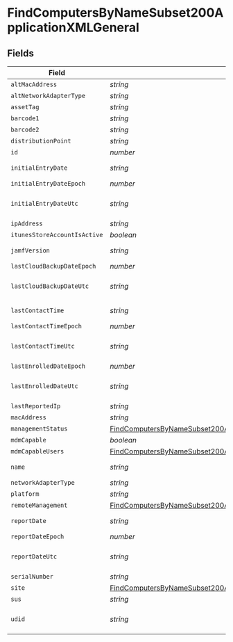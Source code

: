 # FindComputersByNameSubset200ApplicationXMLGeneral


## Fields

| Field                                                                                                                                                             | Type                                                                                                                                                              | Required                                                                                                                                                          | Description                                                                                                                                                       | Example                                                                                                                                                           |
| ----------------------------------------------------------------------------------------------------------------------------------------------------------------- | ----------------------------------------------------------------------------------------------------------------------------------------------------------------- | ----------------------------------------------------------------------------------------------------------------------------------------------------------------- | ----------------------------------------------------------------------------------------------------------------------------------------------------------------- | ----------------------------------------------------------------------------------------------------------------------------------------------------------------- |
| `altMacAddress`                                                                                                                                                   | *string*                                                                                                                                                          | :heavy_minus_sign:                                                                                                                                                | N/A                                                                                                                                                               | E0:AC:CB:97:36:G4                                                                                                                                                 |
| `altNetworkAdapterType`                                                                                                                                           | *string*                                                                                                                                                          | :heavy_minus_sign:                                                                                                                                                | N/A                                                                                                                                                               | IEEE80211                                                                                                                                                         |
| `assetTag`                                                                                                                                                        | *string*                                                                                                                                                          | :heavy_minus_sign:                                                                                                                                                | N/A                                                                                                                                                               |                                                                                                                                                                   |
| `barcode1`                                                                                                                                                        | *string*                                                                                                                                                          | :heavy_minus_sign:                                                                                                                                                | N/A                                                                                                                                                               |                                                                                                                                                                   |
| `barcode2`                                                                                                                                                        | *string*                                                                                                                                                          | :heavy_minus_sign:                                                                                                                                                | N/A                                                                                                                                                               |                                                                                                                                                                   |
| `distributionPoint`                                                                                                                                               | *string*                                                                                                                                                          | :heavy_minus_sign:                                                                                                                                                | N/A                                                                                                                                                               |                                                                                                                                                                   |
| `id`                                                                                                                                                              | *number*                                                                                                                                                          | :heavy_minus_sign:                                                                                                                                                | N/A                                                                                                                                                               | 1                                                                                                                                                                 |
| `initialEntryDate`                                                                                                                                                | *string*                                                                                                                                                          | :heavy_minus_sign:                                                                                                                                                | N/A                                                                                                                                                               | 2017-07-07 18:37:04                                                                                                                                               |
| `initialEntryDateEpoch`                                                                                                                                           | *number*                                                                                                                                                          | :heavy_minus_sign:                                                                                                                                                | N/A                                                                                                                                                               | 1499470624555                                                                                                                                                     |
| `initialEntryDateUtc`                                                                                                                                             | *string*                                                                                                                                                          | :heavy_minus_sign:                                                                                                                                                | N/A                                                                                                                                                               | 2017-07-07T18:37:04.555-0500                                                                                                                                      |
| `ipAddress`                                                                                                                                                       | *string*                                                                                                                                                          | :heavy_minus_sign:                                                                                                                                                | N/A                                                                                                                                                               | 10.1.1.1                                                                                                                                                          |
| `itunesStoreAccountIsActive`                                                                                                                                      | *boolean*                                                                                                                                                         | :heavy_minus_sign:                                                                                                                                                | N/A                                                                                                                                                               |                                                                                                                                                                   |
| `jamfVersion`                                                                                                                                                     | *string*                                                                                                                                                          | :heavy_minus_sign:                                                                                                                                                | N/A                                                                                                                                                               | 9.99.0-t1494340586                                                                                                                                                |
| `lastCloudBackupDateEpoch`                                                                                                                                        | *number*                                                                                                                                                          | :heavy_minus_sign:                                                                                                                                                | N/A                                                                                                                                                               | 1499470624555                                                                                                                                                     |
| `lastCloudBackupDateUtc`                                                                                                                                          | *string*                                                                                                                                                          | :heavy_minus_sign:                                                                                                                                                | N/A                                                                                                                                                               | 2017-07-07T18:37:04.555-0500                                                                                                                                      |
| `lastContactTime`                                                                                                                                                 | *string*                                                                                                                                                          | :heavy_minus_sign:                                                                                                                                                | N/A                                                                                                                                                               | 2017-07-07 18:37:04                                                                                                                                               |
| `lastContactTimeEpoch`                                                                                                                                            | *number*                                                                                                                                                          | :heavy_minus_sign:                                                                                                                                                | N/A                                                                                                                                                               | 1499470624555                                                                                                                                                     |
| `lastContactTimeUtc`                                                                                                                                              | *string*                                                                                                                                                          | :heavy_minus_sign:                                                                                                                                                | N/A                                                                                                                                                               | 2017-07-07T18:37:04.555-0500                                                                                                                                      |
| `lastEnrolledDateEpoch`                                                                                                                                           | *number*                                                                                                                                                          | :heavy_minus_sign:                                                                                                                                                | N/A                                                                                                                                                               | 1499470624555                                                                                                                                                     |
| `lastEnrolledDateUtc`                                                                                                                                             | *string*                                                                                                                                                          | :heavy_minus_sign:                                                                                                                                                | N/A                                                                                                                                                               | 2017-07-07T18:37:04.555-0500                                                                                                                                      |
| `lastReportedIp`                                                                                                                                                  | *string*                                                                                                                                                          | :heavy_minus_sign:                                                                                                                                                | N/A                                                                                                                                                               | 192.0.0.1                                                                                                                                                         |
| `macAddress`                                                                                                                                                      | *string*                                                                                                                                                          | :heavy_minus_sign:                                                                                                                                                | N/A                                                                                                                                                               | E0:AC:CB:97:36:G4                                                                                                                                                 |
| `managementStatus`                                                                                                                                                | [FindComputersByNameSubset200ApplicationXMLGeneralManagementStatus](../../models/operations/findcomputersbynamesubset200applicationxmlgeneralmanagementstatus.md) | :heavy_minus_sign:                                                                                                                                                | N/A                                                                                                                                                               |                                                                                                                                                                   |
| `mdmCapable`                                                                                                                                                      | *boolean*                                                                                                                                                         | :heavy_minus_sign:                                                                                                                                                | N/A                                                                                                                                                               |                                                                                                                                                                   |
| `mdmCapableUsers`                                                                                                                                                 | [FindComputersByNameSubset200ApplicationXMLGeneralMdmCapableUsers](../../models/operations/findcomputersbynamesubset200applicationxmlgeneralmdmcapableusers.md)   | :heavy_minus_sign:                                                                                                                                                | N/A                                                                                                                                                               |                                                                                                                                                                   |
| `name`                                                                                                                                                            | *string*                                                                                                                                                          | :heavy_minus_sign:                                                                                                                                                | Name of computer                                                                                                                                                  | Admins iMac                                                                                                                                                       |
| `networkAdapterType`                                                                                                                                              | *string*                                                                                                                                                          | :heavy_minus_sign:                                                                                                                                                | N/A                                                                                                                                                               | Ethernet                                                                                                                                                          |
| `platform`                                                                                                                                                        | *string*                                                                                                                                                          | :heavy_minus_sign:                                                                                                                                                | N/A                                                                                                                                                               | Mac                                                                                                                                                               |
| `remoteManagement`                                                                                                                                                | [FindComputersByNameSubset200ApplicationXMLGeneralRemoteManagement](../../models/operations/findcomputersbynamesubset200applicationxmlgeneralremotemanagement.md) | :heavy_minus_sign:                                                                                                                                                | N/A                                                                                                                                                               |                                                                                                                                                                   |
| `reportDate`                                                                                                                                                      | *string*                                                                                                                                                          | :heavy_minus_sign:                                                                                                                                                | N/A                                                                                                                                                               | 2017-07-07 18:37:04                                                                                                                                               |
| `reportDateEpoch`                                                                                                                                                 | *number*                                                                                                                                                          | :heavy_minus_sign:                                                                                                                                                | N/A                                                                                                                                                               | 1499470624555                                                                                                                                                     |
| `reportDateUtc`                                                                                                                                                   | *string*                                                                                                                                                          | :heavy_minus_sign:                                                                                                                                                | N/A                                                                                                                                                               | 2017-07-07T18:37:04.555-0500                                                                                                                                      |
| `serialNumber`                                                                                                                                                    | *string*                                                                                                                                                          | :heavy_minus_sign:                                                                                                                                                | N/A                                                                                                                                                               | C02Q7KHTGFWF                                                                                                                                                      |
| `site`                                                                                                                                                            | [FindComputersByNameSubset200ApplicationXMLGeneralSite](../../models/operations/findcomputersbynamesubset200applicationxmlgeneralsite.md)                         | :heavy_minus_sign:                                                                                                                                                | N/A                                                                                                                                                               |                                                                                                                                                                   |
| `sus`                                                                                                                                                             | *string*                                                                                                                                                          | :heavy_minus_sign:                                                                                                                                                | N/A                                                                                                                                                               |                                                                                                                                                                   |
| `udid`                                                                                                                                                            | *string*                                                                                                                                                          | :heavy_minus_sign:                                                                                                                                                | N/A                                                                                                                                                               | 55900BDC-347C-58B1-D249-F32244B11D30                                                                                                                              |